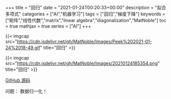 +++
title = "回归"
date = "2021-01-24T00:20:33+00:00"
description = "拟合多项式"
categories = ["AI","机器学习"]
tags = ["回归","梯度下降"]
keywords = ["矩阵","线性代数","matrix","linear algebra","diagonalization","MatNoble"]
toc = true
mathjax = true
series = ["AI"]
+++

{{< imgcap src="https://cdn.jsdelivr.net/gh/MatNoble/Images/Peek%202021-01-24%2018-49.gif" title="回归" >}}

{{< imgcap src="https://cdn.jsdelivr.net/gh/MatNoble/Images/20210124185354.png" title="回归" >}}

[GitHub 源码](https://github.com/MatNoble/MachineLearningNote/blob/main/regression.py)

问题：
数据归一化！
